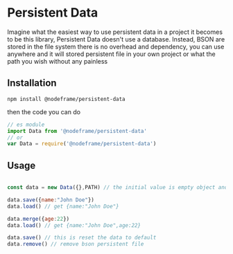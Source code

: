 # Persistent Data
Imagine what the easiest way to use persistent data in a project it becomes to be this library, Persistent Data doesn't use a database. Instead, BSON are stored in the file system there is no overhead and dependency, you can use anywhere and it will stored persistent file in your own project or what the path you wish without any painless

## Installation
```
npm install @nodeframe/persistent-data
```
then the code you can do
```javascript
// es module
import Data from '@nodeframe/persistent-data'
// or 
var Data = require('@nodeframe/persistent-data')
```
## Usage
```javascript

const data = new Data({},PATH) // the initial value is empty object and it will store bson file to PATH, 

data.save({name:"John Doe"})
data.load() // get {name:"John Doe"}

data.merge({age:22})
data.load() // get {name:"John Doe",age:22}

data.save() // this is reset the data to default
data.remove() // remove bson persistent file
```